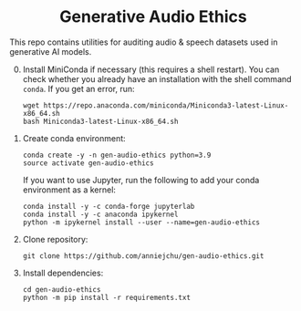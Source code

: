 <h1 align="center">Generative Audio Ethics</h1>


This repo contains utilities for auditing audio & speech datasets used in generative AI models. 

0. Install MiniConda if necessary (this requires a shell restart). You can check whether you already have an installation with the shell command `conda`. If you get an error, run:
   ```
   wget https://repo.anaconda.com/miniconda/Miniconda3-latest-Linux-x86_64.sh
   bash Miniconda3-latest-Linux-x86_64.sh
   ```

1. Create conda environment:
   ```
   conda create -y -n gen-audio-ethics python=3.9
   source activate gen-audio-ethics
   ```

   If you want to use Jupyter, run the following to add your conda environment as a kernel:
   ```
   conda install -y -c conda-forge jupyterlab
   conda install -y -c anaconda ipykernel
   python -m ipykernel install --user --name=gen-audio-ethics
   ```

2. Clone repository:
   ```
   git clone https://github.com/anniejchu/gen-audio-ethics.git
   ```

3. Install dependencies:
   ```
   cd gen-audio-ethics
   python -m pip install -r requirements.txt
   ```